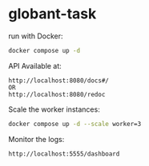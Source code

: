 # globant-task

run with Docker:

```bash
docker compose up -d
```

API Available at:

```agsl
http://localhost:8080/docs#/
OR
http://localhost:8080/redoc
```

Scale the worker instances:

```bash
docker compose up -d --scale worker=3
```

Monitor the logs:

```agsl
http://localhost:5555/dashboard
```

